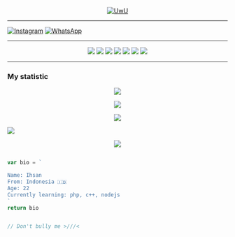 <p align="center">
  <a href="https://github.com/Rlxfly"><img src="http://readme-typing-svg.herokuapp.com?color=00FF00&center=true&vCenter=true&multiline=false&lines=Hi!+im+a+Newbie😼;Currently+Learning+HTML;Don't+bully+me+>//<" alt="UwU">
</p>

---------

[![Instagram](https://img.shields.io/badge/Instagram-ff63f0?style=for-the-badge&logo=instagram&logoColor=white)](https://instagram.com/isanbayo)
 [![WhatsApp](https://img.shields.io/badge/WhatsApp-25D366?style=for-the-badge&logo=whatsapp&logoColor=white)](https://wa.me/628975767944)

---------

<p align="center">
  <img src="https://img.shields.io/badge/-JavaScript-black?style=flat-square&logo=javascript" />
  <img src="https://img.shields.io/badge/-Python-black?style=flat-square&logo=python" />
    <img src="https://img.shields.io/badge/-HTML-black?style=flat-square&logo=html5&logoColor=e34f26" />
  <img src="https://img.shields.io/badge/-CSS-black?style=flat-square&logo=css3&logoColor=1572b6" />
<img src="https://img.shields.io/badge/-Java-black?style=flat-square&logo=java" />
<img src="https://img.shields.io/badge/-php-black?style=flat-square&logo=php" />
<img src="https://img.shields.io/badge/-C-black?style=flat-square&logo=c" />

---------

</p>


  ### My statistic

<p align="center">
  <a href="panteg"><img src="https://github-readme-stats.vercel.app/api?username=isanbayo&theme=tokyonight&show_icons=true" /></a>
</p>

<p align="center">
  <a href="https://github.com/isanbayo"><img src="https://github-readme-streak-stats.herokuapp.com?user=isanbayo&theme=tokyonight&hide_border=false&properties=background&border=%239611C5FF" /><a>
</p>
  
<p align="center">
  <a href="https://github.com/isanbayo"><img src="https://github-readme-stats.vercel.app/api/top-langs?username=isanbayo&theme=tokyonight&layout=compact" /></a>
</p>

![](https://github-profile-summary-cards.vercel.app/api/cards/profile-details?username=isanbayo&theme=monokai)


<p align="center">
  <img src="https://komarev.com/ghpvc/?username=isanbayo&label=VIEWS&style=flat-square&color=blue" />
</p>

```js

var bio = `

Name: Ihsan
From: Indonesia 🇮🇩
Age: 22
Currently learning: php, c++, nodejs
`
return bio


// Don't bully me >///<

```
